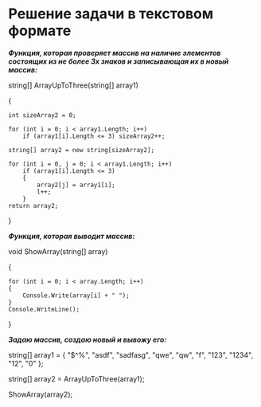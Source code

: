 # Решение задачи в текстовом формате


***Функция, которая проверяет массив на наличие элементов состоящих из не более 3х знаков и записывающая их в новый массив:***


string[] ArrayUpToThree(string[] array1) 

{
    
    int sizeArray2 = 0;

    for (int i = 0; i < array1.Length; i++)
        if (array1[i].Length <= 3) sizeArray2++;

    string[] array2 = new string[sizeArray2];

    for (int i = 0, j = 0; i < array1.Length; i++)
        if (array1[i].Length <= 3)
        {
            array2[j] = array1[i];
            l++;
        }
    return array2;
}

***Функция, которая выводит массив:***


void ShowArray(string[] array)

{

    for (int i = 0; i < array.Length; i++)
    {
        Console.Write(array[i] + " ");
    }
    Console.WriteLine();

}


***Задаю массив, создаю новый и вывожу его:***

string[] array1 = { "$^%", "asdf", "sadfasg", "qwe", "qw", "f", "123", "1234", "12", "0" };

string[] array2 = ArrayUpToThree(array1);

ShowArray(array2);

